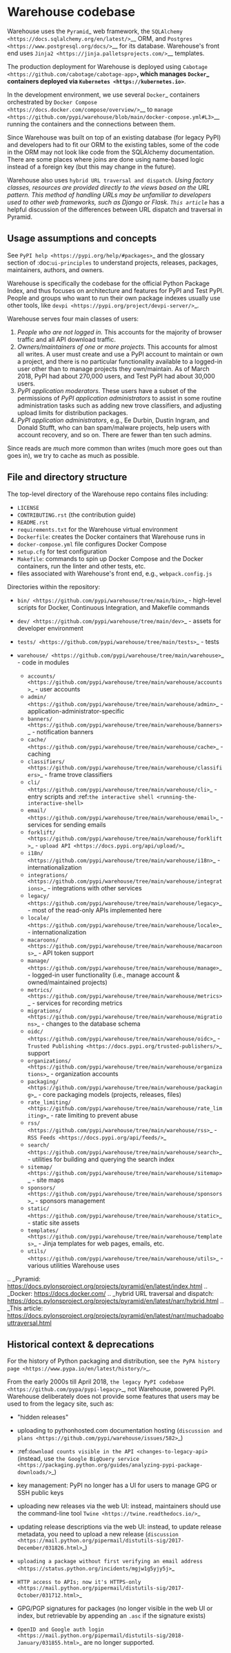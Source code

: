 Warehouse codebase
==================

Warehouse uses the
`Pyramid`_ web framework, the
`SQLAlchemy <https://docs.sqlalchemy.org/en/latest/>`__ ORM, and
`Postgres <https://www.postgresql.org/docs/>`__ for its database.
Warehouse's front end uses `Jinja2 <https://jinja.palletsprojects.com/>`__ templates.

The production deployment for Warehouse is deployed using
`Cabotage <https://github.com/cabotage/cabotage-app>`__, which manages
`Docker`_ containers deployed via `Kubernetes <https://kubernetes.io>`__.

In the development environment, we use several `Docker`_  containers
orchestrated by `Docker Compose <https://docs.docker.com/compose/overview/>`__
to `manage <https://github.com/pypi/warehouse/blob/main/docker-compose.yml#L3>`__
running the containers and the connections between them.

Since Warehouse was built on top of an existing database (for legacy
PyPI) and developers had to fit our ORM to the existing tables, some
of the code in the ORM may not look like code from the SQLAlchemy
documentation. There are some places where joins are done using
name-based logic instead of a foreign key (but this may change in the
future).

Warehouse also uses `hybrid URL traversal and dispatch`_. Using
factory classes, resources are provided directly to the views based on the URL
pattern. This method of handling URLs may be unfamiliar to developers used to
other web frameworks, such as Django or Flask. `This article`_ has a helpful
discussion of the differences between URL dispatch and traversal in Pyramid.

Usage assumptions and concepts
------------------------------

See `PyPI help <https://pypi.org/help/#packages>`_ and the glossary
section of :doc:`ui-principles` to understand projects, releases,
packages, maintainers, authors, and owners.

Warehouse is specifically the codebase for the official Python Package
Index, and thus focuses on architecture and features for PyPI and Test
PyPI. People and groups who want to run their own package indexes
usually use other tools, like `devpi
<https://pypi.org/project/devpi-server/>`_.

Warehouse serves four main classes of users:

1. *People who are not logged in.* This accounts for the majority of
   browser traffic and all API download traffic.
2. *Owners/maintainers of one or more projects.* This accounts for
   almost all writes. A user must create and use a PyPI account to
   maintain or own a project, and there is no particular functionality
   available to a logged-in user other than to manage projects they
   own/maintain. As of March 2018, PyPI had about 270,000 users, and
   Test PyPI had about 30,000 users.
3. *PyPI application moderators*. These users have a subset of the
   permissions of *PyPI application administrators* to assist in some
   routine administration tasks such as adding new trove classifiers,
   and adjusting upload limits for distribution packages.
4. *PyPI application administrators*, e.g., Ee Durbin,
   Dustin Ingram, and Donald Stufft, who can ban
   spam/malware projects, help users with account recovery, and so
   on. There are fewer than ten such admins.

Since reads are *much* more common than writes (much more goes out than
goes in), we try to cache as much as possible.

File and directory structure
----------------------------

The top-level directory of the Warehouse repo contains files including:

-  ``LICENSE``
-  ``CONTRIBUTING.rst`` (the contribution guide)
-  ``README.rst``
-  ``requirements.txt`` for the Warehouse virtual environment
-  ``Dockerfile``: creates the Docker containers that Warehouse runs in
-  ``docker-compose.yml`` file configures Docker Compose
-  ``setup.cfg`` for test configuration
-  ``Makefile``: commands to spin up Docker Compose and the Docker
   containers, run the linter and other tests, etc.
-  files associated with Warehouse's front end, e.g.,
   ``webpack.config.js``

Directories within the repository:

- `bin/ <https://github.com/pypi/warehouse/tree/main/bin>`_ - high-level scripts for Docker, Continuous Integration, and Makefile commands
- `dev/ <https://github.com/pypi/warehouse/tree/main/dev>`_ - assets for developer environment
- `tests/ <https://github.com/pypi/warehouse/tree/main/tests>`_ - tests
- `warehouse/ <https://github.com/pypi/warehouse/tree/main/warehouse>`_ - code in modules

  - `accounts/ <https://github.com/pypi/warehouse/tree/main/warehouse/accounts>`_ - user accounts
  - `admin/ <https://github.com/pypi/warehouse/tree/main/warehouse/admin>`_ - application-administrator-specific
  - `banners/ <https://github.com/pypi/warehouse/tree/main/warehouse/banners>`_ - notification banners
  - `cache/ <https://github.com/pypi/warehouse/tree/main/warehouse/cache>`_ - caching
  - `classifiers/ <https://github.com/pypi/warehouse/tree/main/warehouse/classifiers>`_ - frame trove classifiers
  - `cli/ <https://github.com/pypi/warehouse/tree/main/warehouse/cli>`_ - entry scripts and
    :ref:`the interactive shell <running-the-interactive-shell>`
  - `email/ <https://github.com/pypi/warehouse/tree/main/warehouse/email>`_ - services for sending emails
  - `forklift/ <https://github.com/pypi/warehouse/tree/main/warehouse/forklift>`_ - `upload API <https://docs.pypi.org/api/upload/>`_
  - `i18n/ <https://github.com/pypi/warehouse/tree/main/warehouse/i18n>`_ - internationalization
  - `integrations/ <https://github.com/pypi/warehouse/tree/main/warehouse/integrations>`_ - integrations with other services
  - `legacy/ <https://github.com/pypi/warehouse/tree/main/warehouse/legacy>`_ - most of the read-only APIs implemented here
  - `locale/ <https://github.com/pypi/warehouse/tree/main/warehouse/locale>`_ - internationalization
  - `macaroons/ <https://github.com/pypi/warehouse/tree/main/warehouse/macaroons>`_ - API token support
  - `manage/ <https://github.com/pypi/warehouse/tree/main/warehouse/manage>`_ - logged-in user functionality (i.e., manage account &
    owned/maintained projects)
  - `metrics/ <https://github.com/pypi/warehouse/tree/main/warehouse/metrics>`_ - services for recording metrics
  - `migrations/ <https://github.com/pypi/warehouse/tree/main/warehouse/migrations>`_ - changes to the database schema
  - `oidc/ <https://github.com/pypi/warehouse/tree/main/warehouse/oidc>`_ - `Trusted Publishing <https://docs.pypi.org/trusted-publishers/>`_ support
  - `organizations/ <https://github.com/pypi/warehouse/tree/main/warehouse/organizations>`_ - organization accounts
  - `packaging/ <https://github.com/pypi/warehouse/tree/main/warehouse/packaging>`_ - core packaging models (projects, releases, files)
  - `rate_limiting/ <https://github.com/pypi/warehouse/tree/main/warehouse/rate_limiting>`_ - rate limiting to prevent abuse
  - `rss/ <https://github.com/pypi/warehouse/tree/main/warehouse/rss>`_ - `RSS Feeds <https://docs.pypi.org/api/feeds/>`_
  - `search/ <https://github.com/pypi/warehouse/tree/main/warehouse/search>`_ - utilities for building and querying the search index
  - `sitemap/ <https://github.com/pypi/warehouse/tree/main/warehouse/sitemap>`_ - site maps
  - `sponsors/ <https://github.com/pypi/warehouse/tree/main/warehouse/sponsors>`_ - sponsors management
  - `static/ <https://github.com/pypi/warehouse/tree/main/warehouse/static>`_ - static site assets
  - `templates/ <https://github.com/pypi/warehouse/tree/main/warehouse/templates>`_ - Jinja templates for web pages, emails, etc.
  - `utils/ <https://github.com/pypi/warehouse/tree/main/warehouse/utils>`_ - various utilities Warehouse uses

.. _Pyramid: https://docs.pylonsproject.org/projects/pyramid/en/latest/index.html
.. _Docker: https://docs.docker.com/
.. _hybrid URL traversal and dispatch: https://docs.pylonsproject.org/projects/pyramid/en/latest/narr/hybrid.html
.. _This article: https://docs.pylonsproject.org/projects/pyramid/en/latest/narr/muchadoabouttraversal.html

Historical context & deprecations
---------------------------------

For the history of Python packaging and distribution, see `the PyPA history
page <https://www.pypa.io/en/latest/history/>`_.

From the early 2000s till April 2018, `the legacy PyPI codebase
<https://github.com/pypa/pypi-legacy>`_, not Warehouse, powered
PyPI. Warehouse deliberately does not provide some features that users
may be used to from the legacy site, such as:

- "hidden releases"

- uploading to pythonhosted.com documentation hosting (`discussion and
  plans <https://github.com/pypi/warehouse/issues/582>`_)

- :ref:`download counts visible in the API <changes-to-legacy-api>`
  (instead, use `the Google BigQuery service <https://packaging.python.org/guides/analyzing-pypi-package-downloads/>`_)

- key management: PyPI no longer has a UI for users to manage GPG or
  SSH public keys

- uploading new releases via the web UI: instead, maintainers should
  use the command-line tool `Twine <https://twine.readthedocs.io/>`_

- updating release descriptions via the web UI: instead, to update
  release metadata, you need to upload a new release (`discussion
  <https://mail.python.org/pipermail/distutils-sig/2017-December/031826.html>`_)

- `uploading a package without first verifying an email address <https://status.python.org/incidents/mgjw1g5yjy5j>`_

- `HTTP access to APIs; now it's HTTPS-only <https://mail.python.org/pipermail/distutils-sig/2017-October/031712.html>`_

- GPG/PGP signatures for packages (no longer visible in the web UI or index, but retrievable
  by appending an ``.asc`` if the signature exists)

- `OpenID and Google auth login <https://mail.python.org/pipermail/distutils-sig/2018-January/031855.html>`_
  are no longer supported.
